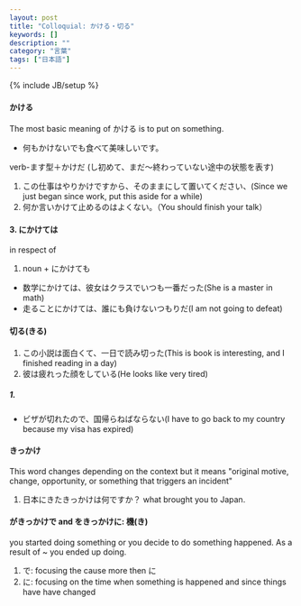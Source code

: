```yaml
---
layout: post
title: "Colloquial: かける・切る"
keywords: []
description: ""
category: "言葉"
tags: ["日本語"]
---
```

{% include JB/setup %}


#### かける
The most basic meaning of かける is to put on something.
- 何もかけないでも食べて美味しいです。

verb-ます型＋かけだ (し初めて、まだ〜終わっていない途中の状態を表す)
1. この仕事はやりかけですから、そのままにして置いてください、(Since we just began since work, put
   this aside for a while)
2. 何か言いかけて止めるのはよくない。（You should finish your talk）

#### 3. にかけては
in respect of
1. noun + にかけても
- 数学にかけては、彼女はクラスでいつも一番だった(She is a master in math)
- 走ることにかけては、誰にも負けないつもりだ(I am not going to defeat)


#### 切る(きる)
1. この小説は面白くて、一日で読み切った(This is book is interesting, and I finished reading in a day)
2. 彼は疲れった顔をしている(He looks like very tired)

##### 1.
- ビザが切れたので、国帰らねばならない(I have to go back to my country because my visa has expired)

#### きっかけ
This word changes depending on the context but it means "original motive, change, opportunity, or
something that triggers an incident"

1. 日本にきたきっかけは何ですか？ what brought you to Japan.


#### がきっかけで and をきっかけに: 機(き)
you started doing something or you decide to do something happened. As a result of ~ you ended up
doing.
1. で: focusing the cause more then に
2. に: focusing on the time when something is happened and since things have have changed
